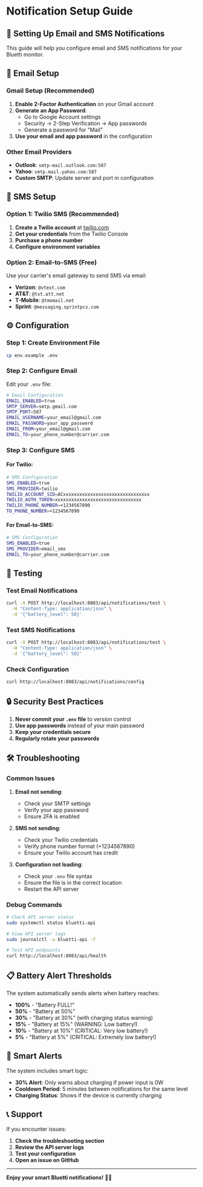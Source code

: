 # Notification Setup Guide

## 🔔 Setting Up Email and SMS Notifications

This guide will help you configure email and SMS notifications for your Bluetti monitor.

## 📧 Email Setup

### Gmail Setup (Recommended)

1. **Enable 2-Factor Authentication** on your Gmail account
2. **Generate an App Password**:
   - Go to Google Account settings
   - Security → 2-Step Verification → App passwords
   - Generate a password for "Mail"
3. **Use your email and app password** in the configuration

### Other Email Providers

- **Outlook**: `smtp-mail.outlook.com:587`
- **Yahoo**: `smtp.mail.yahoo.com:587`
- **Custom SMTP**: Update server and port in configuration

## 📱 SMS Setup

### Option 1: Twilio SMS (Recommended)

1. **Create a Twilio account** at [twilio.com](https://www.twilio.com)
2. **Get your credentials** from the Twilio Console
3. **Purchase a phone number**
4. **Configure environment variables**

### Option 2: Email-to-SMS (Free)

Use your carrier's email gateway to send SMS via email:

- **Verizon**: `@vtext.com`
- **AT&T**: `@txt.att.net`
- **T-Mobile**: `@tmomail.net`
- **Sprint**: `@messaging.sprintpcs.com`

## ⚙️ Configuration

### Step 1: Create Environment File

```bash
cp env.example .env
```

### Step 2: Configure Email

Edit your `.env` file:

```bash
# Email Configuration
EMAIL_ENABLED=true
SMTP_SERVER=smtp.gmail.com
SMTP_PORT=587
EMAIL_USERNAME=your_email@gmail.com
EMAIL_PASSWORD=your_app_password
EMAIL_FROM=your_email@gmail.com
EMAIL_TO=your_phone_number@carrier.com
```

### Step 3: Configure SMS

#### For Twilio:

```bash
# SMS Configuration
SMS_ENABLED=true
SMS_PROVIDER=twilio
TWILIO_ACCOUNT_SID=ACxxxxxxxxxxxxxxxxxxxxxxxxxxxxxxxx
TWILIO_AUTH_TOKEN=xxxxxxxxxxxxxxxxxxxxxxxxxxxxxxxx
TWILIO_PHONE_NUMBER=+1234567890
TO_PHONE_NUMBER=+1234567890
```

#### For Email-to-SMS:

```bash
# SMS Configuration
SMS_ENABLED=true
SMS_PROVIDER=email_sms
EMAIL_TO=your_phone_number@carrier.com
```

## 🧪 Testing

### Test Email Notifications

```bash
curl -X POST http://localhost:8083/api/notifications/test \
  -H "Content-Type: application/json" \
  -d '{"battery_level": 50}'
```

### Test SMS Notifications

```bash
curl -X POST http://localhost:8083/api/notifications/test \
  -H "Content-Type: application/json" \
  -d '{"battery_level": 50}'
```

### Check Configuration

```bash
curl http://localhost:8083/api/notifications/config
```

## 🔒 Security Best Practices

1. **Never commit your `.env` file** to version control
2. **Use app passwords** instead of your main password
3. **Keep your credentials secure**
4. **Regularly rotate your passwords**

## 🛠️ Troubleshooting

### Common Issues

1. **Email not sending**:

   - Check your SMTP settings
   - Verify your app password
   - Ensure 2FA is enabled

2. **SMS not sending**:

   - Check your Twilio credentials
   - Verify phone number format (+1234567890)
   - Ensure your Twilio account has credit

3. **Configuration not loading**:
   - Check your `.env` file syntax
   - Ensure the file is in the correct location
   - Restart the API server

### Debug Commands

```bash
# Check API server status
sudo systemctl status bluetti-api

# View API server logs
sudo journalctl -u bluetti-api -f

# Test API endpoints
curl http://localhost:8083/api/health
```

## 📋 Battery Alert Thresholds

The system automatically sends alerts when battery reaches:

- **100%** - "Battery FULL!"
- **50%** - "Battery at 50%"
- **30%** - "Battery at 30%" (with charging status warning)
- **15%** - "Battery at 15%" (WARNING: Low battery!)
- **10%** - "Battery at 10%" (CRITICAL: Very low battery!)
- **5%** - "Battery at 5%" (CRITICAL: Extremely low battery!)

## 🎯 Smart Alerts

The system includes smart logic:

- **30% Alert**: Only warns about charging if power input is 0W
- **Cooldown Period**: 5 minutes between notifications for the same level
- **Charging Status**: Shows if the device is currently charging

## 📞 Support

If you encounter issues:

1. **Check the troubleshooting section**
2. **Review the API server logs**
3. **Test your configuration**
4. **Open an issue on GitHub**

---

**Enjoy your smart Bluetti notifications!** 🔋📱
